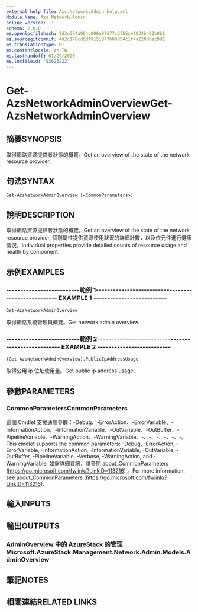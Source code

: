 ```yaml
---
external help file: Azs.Network.Admin-help.xml
Module Name: Azs.Network.Admin
online version: ''
schema: 2.0.0
ms.openlocfilehash: 9d3c564a004c006a9fd77c6fb5cef034b402b0b1
ms.sourcegitcommit: 4d2c178cd6df9151877b08d54c1f4a228dbec9d1
ms.translationtype: MT
ms.contentlocale: zh-TW
ms.lasthandoff: 01/29/2020
ms.locfileid: "93623222"
---
```

# <span data-ttu-id="c4d95-101">Get-AzsNetworkAdminOverview</span><span class="sxs-lookup"><span data-stu-id="c4d95-101">Get-AzsNetworkAdminOverview</span></span>

## <span data-ttu-id="c4d95-102">摘要</span><span class="sxs-lookup"><span data-stu-id="c4d95-102">SYNOPSIS</span></span>
<span data-ttu-id="c4d95-103">取得網路資源提供者狀態的概覽。</span><span class="sxs-lookup"><span data-stu-id="c4d95-103">Get an overview of the state of the network resource provider.</span></span>

## <span data-ttu-id="c4d95-104">句法</span><span class="sxs-lookup"><span data-stu-id="c4d95-104">SYNTAX</span></span>

```
Get-AzsNetworkAdminOverview [<CommonParameters>]
```

## <span data-ttu-id="c4d95-105">說明</span><span class="sxs-lookup"><span data-stu-id="c4d95-105">DESCRIPTION</span></span>
<span data-ttu-id="c4d95-106">取得網路資源提供者狀態的概覽。</span><span class="sxs-lookup"><span data-stu-id="c4d95-106">Get an overview of the state of the network resource provider.</span></span> <span data-ttu-id="c4d95-107">個別屬性提供資源使用狀況的詳細計數，以及依元件進行健康情況。</span><span class="sxs-lookup"><span data-stu-id="c4d95-107">Individual properties provide detailed counts of resource usage and health by component.</span></span>

## <span data-ttu-id="c4d95-108">示例</span><span class="sxs-lookup"><span data-stu-id="c4d95-108">EXAMPLES</span></span>

### <span data-ttu-id="c4d95-109">--------------------------範例 1--------------------------</span><span class="sxs-lookup"><span data-stu-id="c4d95-109">-------------------------- EXAMPLE 1 --------------------------</span></span>
```
Get-AzsNetworkAdminOverview
```

<span data-ttu-id="c4d95-110">取得網路系統管理員概覽。</span><span class="sxs-lookup"><span data-stu-id="c4d95-110">Get network admin overview.</span></span>

### <span data-ttu-id="c4d95-111">--------------------------範例 2--------------------------</span><span class="sxs-lookup"><span data-stu-id="c4d95-111">-------------------------- EXAMPLE 2 --------------------------</span></span>
```
(Get-AzsNetworkAdminOverview).PublicIpAddressUsage
```

<span data-ttu-id="c4d95-112">取得公用 ip 位址使用量。</span><span class="sxs-lookup"><span data-stu-id="c4d95-112">Get public ip address usage.</span></span>

## <span data-ttu-id="c4d95-113">參數</span><span class="sxs-lookup"><span data-stu-id="c4d95-113">PARAMETERS</span></span>

### <span data-ttu-id="c4d95-114">CommonParameters</span><span class="sxs-lookup"><span data-stu-id="c4d95-114">CommonParameters</span></span>
<span data-ttu-id="c4d95-115">這個 Cmdlet 支援通用參數：-Debug、-ErrorAction、-ErrorVariable、-InformationAction、-InformationVariable、-OutVariable、-OutBuffer、-PipelineVariable、-WarningAction、-WarningVariable、-、-、-、-、-、-。</span><span class="sxs-lookup"><span data-stu-id="c4d95-115">This cmdlet supports the common parameters: -Debug, -ErrorAction, -ErrorVariable, -InformationAction, -InformationVariable, -OutVariable, -OutBuffer, -PipelineVariable, -Verbose, -WarningAction, and -WarningVariable.</span></span> <span data-ttu-id="c4d95-116">如需詳細資訊，請參閱 about_CommonParameters (https://go.microsoft.com/fwlink/?LinkID=113216) 。</span><span class="sxs-lookup"><span data-stu-id="c4d95-116">For more information, see about_CommonParameters (https://go.microsoft.com/fwlink/?LinkID=113216).</span></span>

## <span data-ttu-id="c4d95-117">輸入</span><span class="sxs-lookup"><span data-stu-id="c4d95-117">INPUTS</span></span>

## <span data-ttu-id="c4d95-118">輸出</span><span class="sxs-lookup"><span data-stu-id="c4d95-118">OUTPUTS</span></span>

### <span data-ttu-id="c4d95-119">AdminOverview 中的 AzureStack 的管理</span><span class="sxs-lookup"><span data-stu-id="c4d95-119">Microsoft.AzureStack.Management.Network.Admin.Models.AdminOverview</span></span>

## <span data-ttu-id="c4d95-120">筆記</span><span class="sxs-lookup"><span data-stu-id="c4d95-120">NOTES</span></span>

## <span data-ttu-id="c4d95-121">相關連結</span><span class="sxs-lookup"><span data-stu-id="c4d95-121">RELATED LINKS</span></span>

